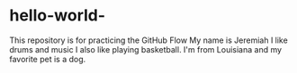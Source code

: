 # hello-world-
This repository is for practicing the GitHub Flow
My name is Jeremiah I like drums and music I also like playing basketball. I'm from Louisiana and my favorite pet is a dog.
